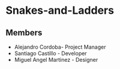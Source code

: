 # Snakes-and-Ladders
## Members
- Alejandro Cordoba- Project Manager
- Santiago Castillo - Developer
- Miguel Angel Martinez - Designer
